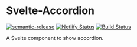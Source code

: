 # Svelte-Accordion

[![semantic-release](https://img.shields.io/badge/%20%20%F0%9F%93%A6%F0%9F%9A%80-semantic--release-e10079.svg)](https://github.com/semantic-release/semantic-release)
[![Netlify Status](https://api.netlify.com/api/v1/badges/57e9918c-9adf-4fc0-b4c5-77b22af69f37/deploy-status)](https://app.netlify.com/sites/blissful-mirzakhani-70acad/deploys)
[![Build Status](https://travis-ci.org/diwakersurya/svelte-accordion.svg?branch=master)](https://travis-ci.org/diwakersurya/svelte-accordion)

A Svelte component to show accordion.
